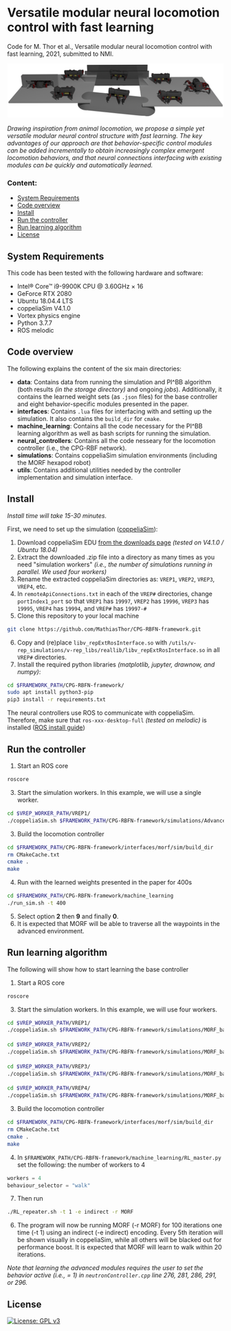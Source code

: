 # Versatile modular neural locomotion control with fast learning
Code for M. Thor et al., Versatile modular neural locomotion control with fast learning, 2021, submitted to NMI.

![Versatile modular neural locomotion control](data/storage/picture.png)

_Drawing inspiration from animal locomotion, we propose a simple yet versatile modular neural control structure with fast learning. The key advantages of our approach are that behavior-specific control modules can be added incrementally to obtain increasingly complex emergent locomotion behaviors, and that neural connections interfacing with existing modules can be quickly and automatically learned._

### Content:
- [System Requirements](#system-requirements)
- [Code overview](#code-overview)
- [Install](#install)
- [Run the controller](#run-the-controller)
- [Run learning algorithm](#run-learning-algorithm)
- [License](#license)

## System Requirements
This code has been tested with the following hardware and software:
- Intel® Core™ i9-9900K CPU @ 3.60GHz × 16
- GeForce RTX 2080
- Ubuntu 18.04.4 LTS
- coppeliaSim V4.1.0
- Vortex physics engine
- Python 3.7.7
- ROS melodic

## Code overview
The following explains the content of the six main directories:
- **data**: Contains data from running the simulation and PI^BB algorithm (both results _(in the storage directory)_ and ongoing _jobs_). Additionally, it contains the learned weight sets (as `.json` files) for the base controller and eight behavior-specific modules presented in the paper.
- **interfaces**:
Contains `.lua` files for interfacing with and setting up the simulation. It also contains the `build_dir` for `cmake`.
- **machine_learning**:
Contains all the code necessary for the PI^BB learning algorithm as well as bash scripts for running the simulation.
- **neural_controllers**:
Contains all the code nesseary for the locomotion controller (i.e., the CPG-RBF network).
- **simulations**:
Contains coppeliaSim simulation environments (including the MORF hexapod robot)
- **utils**:
Contains additional utilities needed by the controller implementation and simulation interface.

## Install
_Install time will take 15-30 minutes._

First, we need to set up the simulation ([coppeliaSim](https://www.coppeliarobotics.com/)):
1. Download coppeliaSim EDU [from the downloads page](https://www.coppeliarobotics.com/previousVersions) _(tested on V4.1.0 / Ubuntu 18.04)_
2. Extract the downloaded .zip file into a directory as many times as you need "simulation workers" _(i.e., the number of simulations running in parallel. We used four workers)_
3. Rename the extracted coppeliaSim directories as: `VREP1`, `VREP2`, `VREP3`, `VREP4`, etc.
4. In `remoteApiConnections.txt` in each of the `VREP#` directories, change `portIndex1_port` so that `VREP1` has `19997`, `VREP2` has `19996`, `VREP3` has `19995`, `VREP4` has `19994`, and `VREP#` has `19997-#`
5. Clone this repository to your local machine
```bash
git clone https://github.com/MathiasThor/CPG-RBFN-framework.git
```
6. Copy and (re)place `libv_repExtRosInterface.so` with `/utils/v-rep_simulations/v-rep_libs/reallib/libv_repExtRosInterface.so` in all `VREP#` directories.
7. Install the required python libraries _(matplotlib, jupyter, drawnow, and numpy)_:
```bash
cd $FRAMEWORK_PATH/CPG-RBFN-framework/
sudo apt install python3-pip
pip3 install -r requirements.txt
```

The neural controllers use ROS to communicate with coppeliaSim. Therefore, make sure that `ros-xxx-desktop-full` _(tested on melodic)_ is installed ([ROS install guide](http://wiki.ros.org/ROS/Installation))

## Run the controller
1. Start an ROS core
```bash
roscore
```
3. Start the simulation workers. In this example, we will use a single worker.
```bash
cd $VREP_WORKER_PATH/VREP1/
./coppeliaSim.sh $FRAMEWORK_PATH/CPG-RBFN-framework/simulations/Advanced_env.ttt
```
3. Build the locomotion controller
```bash
cd $FRAMEWORK_PATH/CPG-RBFN-framework/interfaces/morf/sim/build_dir
rm CMakeCache.txt
cmake .
make
```
4. Run with the learned weights presented in the paper for 400s
```bash
cd $FRAMEWORK_PATH/CPG-RBFN-framework/machine_learning
./run_sim.sh -t 400
```
5. Select option **2** then **9** and finally **0**.
6. It is expected that MORF will be able to traverse all the waypoints in the advanced environment.

## Run learning algorithm
The following will show how to start learning the base controller
1. Start a ROS core
```bash
roscore
```
3. Start the simulation workers. In this example, we will use four workers.
```bash
cd $VREP_WORKER_PATH/VREP1/
./coppeliaSim.sh $FRAMEWORK_PATH/CPG-RBFN-framework/simulations/MORF_base_behavior.ttt

cd $VREP_WORKER_PATH/VREP2/
./coppeliaSim.sh $FRAMEWORK_PATH/CPG-RBFN-framework/simulations/MORF_base_behavior.ttt

cd $VREP_WORKER_PATH/VREP3/
./coppeliaSim.sh $FRAMEWORK_PATH/CPG-RBFN-framework/simulations/MORF_base_behavior.ttt

cd $VREP_WORKER_PATH/VREP4/
./coppeliaSim.sh $FRAMEWORK_PATH/CPG-RBFN-framework/simulations/MORF_base_behavior.ttt
```
3. Build the locomotion controller
```bash
cd $FRAMEWORK_PATH/CPG-RBFN-framework/interfaces/morf/sim/build_dir
rm CMakeCache.txt
cmake .
make
```
4. In `$FRAMEWORK_PATH/CPG-RBFN-framework/machine_learning/RL_master.py` set the following: the number of workers to 4
```python
workers = 4
behaviour_selector = "walk"
```
7. Then run
```bash
./RL_repeater.sh -t 1 -e indirect -r MORF
```
6. The program will now be running MORF (-r MORF) for 100 iterations one time (-t 1) using an indirect (-e indirect) encoding. Every 5th iteration will be shown visually in coppeliaSim, while all others will be blacked out for performance boost. It is expected that MORF will learn to walk within 20 iterations.

_Note that learning the advanced modules requires the user to set the behavior active (i.e., = 1) in `neutronController.cpp` line 276, 281, 286, 291, or 296._

## License
[![License: GPL v3](https://img.shields.io/badge/License-GPL%20v3-blue.svg)](https://www.gnu.org/licenses/gpl-3.0)
